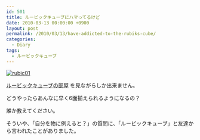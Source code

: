 ```yaml
---
id: 501
title: ルービックキューブにハマってるけど
date: 2010-03-13 00:00:00 +0900
layout: post
permalink: /2010/03/13/have-addicted-to-the-rubiks-cube/
categories:
  - Diary
tags:
  - ルービックキューブ
---
```

[<img src="media/rubic01.jpg" alt="rubic01" class="alignnone size-full wp-image-2247" />](media/rubic01.jpg)

[ルービックキューブの部屋](http://aym.pekori.to/rubik/index.html) を見ながらしか出来ません。
  
どうやったらあんなに早く6面揃えられるようになるの？
  
誰か教えてください。

そういや、「自分を物に例えると？」の質問に、「ルービックキューブ」と友達から言われたことがありました。
